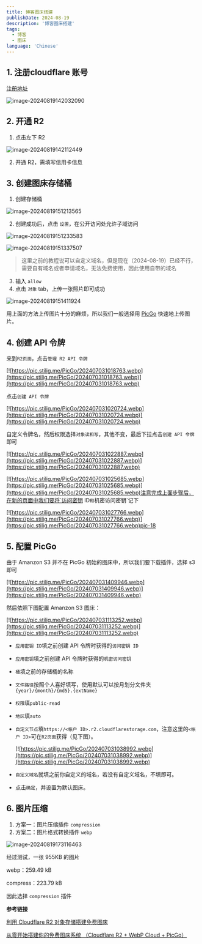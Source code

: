 ```yaml
---
title: 博客图床搭建
publishDate: 2024-08-19
description: '博客图床搭建'
tags:
  - 博客
  - 图床
language: 'Chinese'
---
```


## 1. 注册cloudflare 账号

[注册地址](https://dash.cloudflare.com/sign-up)

![image-20240819142032090](https://pub-6bd5d0c20d254a3e9d8dea968e62938c.r2.dev/2024/08/4c13ce71267b2d532b33d12eaf00bb85.png)

## 2. 开通 R2

1. 点击左下 R2

![image-20240819142112449](https://pub-6bd5d0c20d254a3e9d8dea968e62938c.r2.dev/2024/08/1e1e3bf206c8c4bd493552eacdfbce04.png)

2. 开通 R2，需填写信用卡信息

## 3. 创建图床存储桶

1. 创建存储桶

![image-20240819151213565](https://pub-6bd5d0c20d254a3e9d8dea968e62938c.r2.dev/2024/08/d827dff74b9baa26c0a8514b849b65cc.png)

2. 创建成功后，点击 `设置`，在公开访问处允许子域访问

![image-20240819151233583](https://pub-6bd5d0c20d254a3e9d8dea968e62938c.r2.dev/2024/08/31ab5654626ce025d56b444ecbb7fb8d.png)

![image-20240819151337507](https://pub-6bd5d0c20d254a3e9d8dea968e62938c.r2.dev/2024/08/701b9168201c885b7ce07cde7de35abb.png)

> 这里之前的教程说可以自定义域名，但是现在（2024-08-19）已经不行，需要自有域名或者申请域名，无法免费使用，因此使用自带的域名

3. 输入 `allow`
4. 点击 `对象` tab，上传一张照片即可成功

![image-20240819151411924](https://pub-6bd5d0c20d254a3e9d8dea968e62938c.r2.dev/2024/08/8c354367dfb48d93ae0181a65198bf6c.png)

用上面的方法上传图片十分的麻烦，所以我们一般选择用 [PicGo](https://molunerfinn.com/PicGo/) 快速地上传图片。

## 4. 创建 API 令牌

来到`R2页面`，点击`管理 R2 API 令牌`



[![https://pic.stilig.me/PicGo/202407031018763.webp](https://pic.stilig.me/PicGo/202407031018763.webp)](https://pic.stilig.me/PicGo/202407031018763.webp)

点击`创建 API 令牌`



[![https://pic.stilig.me/PicGo/202407031020724.webp](https://pic.stilig.me/PicGo/202407031020724.webp)](https://pic.stilig.me/PicGo/202407031020724.webp)

自定义令牌名，然后权限选择`对象读和写`，其他不变，最后下拉点击`创建 API 令牌`即可



[![https://pic.stilig.me/PicGo/202407031022887.webp](https://pic.stilig.me/PicGo/202407031022887.webp)](https://pic.stilig.me/PicGo/202407031022887.webp)

[![https://pic.stilig.me/PicGo/202407031025685.webp](https://pic.stilig.me/PicGo/202407031025685.webp)](https://pic.stilig.me/PicGo/202407031025685.webp)注意完成上面步骤后，在新的页面中我们要将`访问密钥 ID`和`机密访问密钥`记下



[![https://pic.stilig.me/PicGo/202407031027766.webp](https://pic.stilig.me/PicGo/202407031027766.webp)](https://pic.stilig.me/PicGo/202407031027766.webp)pic-18

## 5. 配置 PicGo

由于 Amanzon S3 并不在 PicGo 初始的图床中，所以我们要下载插件，选择 s3 即可



[![https://pic.stilig.me/PicGo/202407031409946.webp](https://pic.stilig.me/PicGo/202407031409946.webp)](https://pic.stilig.me/PicGo/202407031409946.webp)



然后依照下图配置 Amanzon S3 图床：



[![https://pic.stilig.me/PicGo/202407031113252.webp](https://pic.stilig.me/PicGo/202407031113252.webp)](https://pic.stilig.me/PicGo/202407031113252.webp)



- `应用密钥 ID`填之前创建 API 令牌时获得的`访问密钥 ID`

- `应用密钥`填之前创建 API 令牌时获得的`机密访问密钥`

- `桶`填之前的存储桶的名称

- `文件路径`按照个人喜好填写，使用默认可以按月划分文件夹 `{year}/{month}/{md5}.{extName}`

- `权限`填`public-read`

- `地区`填`auto`

- `自定义节点`填`https://<帐户 ID>.r2.cloudflarestorage.com`，注意这里的`<帐户 ID>`可在`R2页面`获得（见下图）。

  

  [![https://pic.stilig.me/PicGo/202407031038992.webp](https://pic.stilig.me/PicGo/202407031038992.webp)](https://pic.stilig.me/PicGo/202407031038992.webp)

- `自定义域名`就填之前你自定义的域名，若没有自定义域名，不填即可。

- 点击`确定`，并设置为默认图床。

## 6. 图片压缩

1. 方案一：图片压缩插件 `compression`
2. 方案二：图片格式转换插件 `webp`

![image-20240819173116463](https://pub-6bd5d0c20d254a3e9d8dea968e62938c.r2.dev/2024/08/c3f2b9b8d79d3470371cd894b4b357b8.png)

经过测试，一张 955KB 的图片

webp：259.49 kB

compress：223.79 kB

因此选择 `compression` 插件

**参考链接**

[利用 Cloudflare R2 对象存储搭建免费图床](https://stilig.me/posts/cloudflare-r2-object-storage/)

[从零开始搭建你的免费图床系统 （Cloudflare R2 + WebP Cloud + PicGo）](https://sspai.com/post/90170)